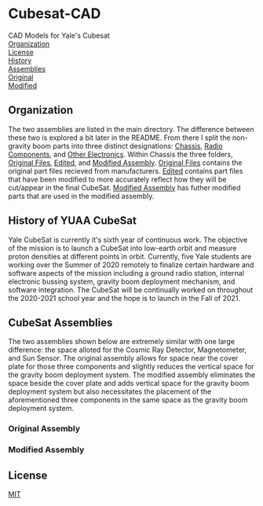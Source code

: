 # Cubesat-CAD

CAD Models for Yale's Cubesat <br />
[Organization](README.md#Organization) <br />
[License](README.md#License) <br />
[History](README.md#History%20of%20YUAA%20CubeSat) <br />
[Assemblies](README.md#CubeSat%20Assemblies) <br />
[Original](README.md#Original%20Assembly) <br />
[Modified](README.md#Modified%20Assembly) <br />

## Organization

  The two assemblies are listed in the main directory. The difference between these two is explored a bit later in the README. From there I split the non-gravity boom parts into three distinct designations: [Chassis](/Chassis), [Radio Components](/Radio%20Components), and [Other Electronics](/Electronic%20Subsystems). Within Chassis the three folders, [Original Files](/Original%Files), [Edited](/Edited), and [Modified Assembly](/Modified%20Assembly). [Original Files](/Original%Files) contains the original part files recieved from manufacturers. [Edited](/Edited) contains part files that have been modified to more accurately reflect how they will be cut/appear in the final CubeSat. [Modified Assembly](/Modified%20Assembly) has futher modified parts that are used in the modified assembly.

## History of YUAA CubeSat

  Yale CubeSat is currently it's sixth year of continuous work. The objective of the mission is to launch a CubeSat into low-earth orbit and measure proton densities at different points in orbit. Currently, five Yale students are working over the Summer of 2020 remotely to finalize certain hardware and software aspects of the mission including a ground radio station, internal electronic bussing system, gravity boom deployment mechanism, and software integration. The CubeSat will be continually worked on throughout the 2020-2021 school year and the hope is to launch in the Fall of 2021.

## CubeSat Assemblies

  The two assemblies shown below are extremely similar with one large difference: the space alloted for the Cosmic Ray Detector, Magnetometer, and Sun Sensor. The original assembly allows for space near the cover plate for those three components and slightly reduces the vertical space for the gravity boom deployment system. The modified assembly eliminates the space beside the cover plate and adds vertical space for the gravity boom deployment system but also necessitates the placement of the aforementioned three components in the same space as the gravity boom deployment system.

### Original Assembly



### Modified Assembly



## License

[MIT](https://choosealicense.com/licenses/mit/)
